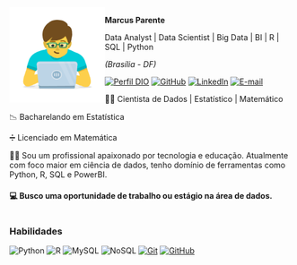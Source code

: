 <img align="left"  padding="5px" alt="Foto de perfil de Marcus Parente" src="https://raw.githubusercontent.com/arthurgalanti/arthurgalanti/main/assets/man-technologist.gif" width="170">

<b>Marcus Parente </b>
 
Data Analyst | Data Scientist | Big Data | BI | R | SQL | Python

<i>(Brasília - DF)</i>

[![Perfil DIO](https://img.shields.io/badge/-Meu%20Perfil%20na%20DIO-0077B5?style=for-the-badge&logo=gitbook&logoColor=white)](https://www.dio.me/users/marcusarcherian)
[![GitHub](https://img.shields.io/badge/GitHub-0077B5?style=for-the-badge&logo=github&logoColor=white)](https://www.dio.me/users/marcusarcherian)
[![LinkedIn](https://img.shields.io/badge/linkedin-%230077B5.svg?style=for-the-badge&logo=linkedin&logoColor=white)](https://www.linkedin.com/in/marcuspauloparente/)
[![E-mail](https://img.shields.io/badge/-Email-0077B5?style=for-the-badge&logo=microsoft-outlook&logoColor=white)](mailto:marcus.gparent@gmail.com)



👨‍💻 Cientista de Dados | Estatístico | Matemático

📉 Bacharelando em Estatística

➗ Licenciado em Matemática

🧑🏼 Sou um profissional apaixonado por tecnologia e educação. 
Atualmente com foco maior em ciência de dados, tenho domínio de ferramentas como Python, R, SQL e PowerBI.

#### 💻 Busco uma oportunidade de trabalho ou estágio na área de dados.
<h1> 

### Habilidades

![Python](https://img.shields.io/badge/python-3670A0?style=for-the-badge&logo=python&logoColor=ffdd54)
![R](https://img.shields.io/badge/R-276DC3?style=for-the-badge&logo=r&logoColor=white)
![MySQL](https://img.shields.io/badge/MySQL-000?style=for-the-badge&logo=mysql&logoColor=005C84)
![NoSQL](https://img.shields.io/badge/nosql-000?style=for-the-badge&logo=mongodb&logoColor=18A455)
[![Git](https://img.shields.io/badge/Git-000?style=for-the-badge&logo=git&logoColor=E94D5F)](https://git-scm.com/doc)
[![GitHub](https://img.shields.io/badge/GitHub-000?style=for-the-badge&logo=github&logoColor=30A3DC)](https://docs.github.com/)

<!---
marcusparente/marcusparente is a ✨ special ✨ repository because its `README.md` (this file) appears on your GitHub profile.
You can click the Preview link to take a look at your changes.
--->
